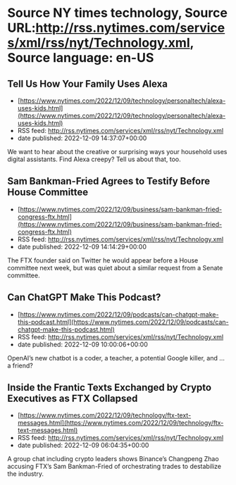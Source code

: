 # Source NY times technology, Source URL:http://rss.nytimes.com/services/xml/rss/nyt/Technology.xml, Source language: en-US

## Tell Us How Your Family Uses Alexa
 - [https://www.nytimes.com/2022/12/09/technology/personaltech/alexa-uses-kids.html](https://www.nytimes.com/2022/12/09/technology/personaltech/alexa-uses-kids.html)
 - RSS feed: http://rss.nytimes.com/services/xml/rss/nyt/Technology.xml
 - date published: 2022-12-09 14:37:07+00:00

We want to hear about the creative or surprising ways your household uses digital assistants. Find Alexa creepy? Tell us about that, too.

## Sam Bankman-Fried Agrees to Testify Before House Committee
 - [https://www.nytimes.com/2022/12/09/business/sam-bankman-fried-congress-ftx.html](https://www.nytimes.com/2022/12/09/business/sam-bankman-fried-congress-ftx.html)
 - RSS feed: http://rss.nytimes.com/services/xml/rss/nyt/Technology.xml
 - date published: 2022-12-09 14:14:29+00:00

The FTX founder said on Twitter he would appear before a House committee next week, but was quiet about a similar request from a Senate committee.

## Can ChatGPT Make This Podcast?
 - [https://www.nytimes.com/2022/12/09/podcasts/can-chatgpt-make-this-podcast.html](https://www.nytimes.com/2022/12/09/podcasts/can-chatgpt-make-this-podcast.html)
 - RSS feed: http://rss.nytimes.com/services/xml/rss/nyt/Technology.xml
 - date published: 2022-12-09 10:00:06+00:00

OpenAI’s new chatbot is a coder, a teacher, a potential Google killer, and … a friend?

## Inside the Frantic Texts Exchanged by Crypto Executives as FTX Collapsed
 - [https://www.nytimes.com/2022/12/09/technology/ftx-text-messages.html](https://www.nytimes.com/2022/12/09/technology/ftx-text-messages.html)
 - RSS feed: http://rss.nytimes.com/services/xml/rss/nyt/Technology.xml
 - date published: 2022-12-09 06:04:35+00:00

A group chat including crypto leaders shows Binance’s Changpeng Zhao accusing FTX’s Sam Bankman-Fried of orchestrating trades to destabilize the industry.
